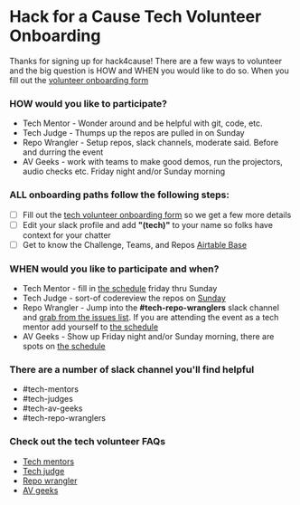 # Hack for a Cause Tech Volunteer Onboarding

Thanks for signing up for hack4cause!  There are a few ways to volunteer and the big question is HOW and WHEN you would like to do so.  When you fill out the [volunteer onboarding form](https://forms.gle/Hy4qQnLnLhmhgDi9A)

### HOW would you like to participate?
- Tech Mentor - Wonder around and be helpful with git, code, etc. 
- Tech Judge - Thumps up the repos are pulled in on Sunday  
- Repo Wrangler - Setup repos, slack channels, moderate said.  Before and durring the event
- AV Geeks - work with teams to make good demos, run the projectors, audio checks etc. Friday night and/or Sunday morning

### ALL onboarding paths follow the following steps:

- [ ] Fill out the [tech volunteer onboarding form](https://forms.gle/Hy4qQnLnLhmhgDi9A) so we get a few more details
- [ ] Edit your slack profile and add **"(tech)"** to your name so folks have context for your chatter
- [ ] Get to know the Challenge, Teams, and Repos [Airtable Base](https://airtable.com/shrWnZQkhMOSWSYtK)

### WHEN would you like to participate and when?
- Tech Mentor - fill in [the schedule](https://docs.google.com/spreadsheets/d/1gWAtl473EZyGNTURBP1VW96r7YM5atMRPAdKtMPXwDc/edit?usp=sharing) friday thru Sunday
- Tech Judge - sort-of codereview the repos on [Sunday](https://docs.google.com/spreadsheets/d/1gWAtl473EZyGNTURBP1VW96r7YM5atMRPAdKtMPXwDc/edit?usp=sharing) 
- Repo Wrangler - Jump into the **#tech-repo-wranglers** slack channel and [grab from the issues list](https://github.com/Hack4Eugene/hack-4-cause-2019-plan/labels/Repo%20Wrangler).  If you are attending the event as a tech mentor add yourself to [the schedule](https://docs.google.com/spreadsheets/d/1gWAtl473EZyGNTURBP1VW96r7YM5atMRPAdKtMPXwDc/edit?usp=sharing)  
- AV Geeks - Show up Friday night and/or Sunday morning, there are spots on [the schedule](https://docs.google.com/spreadsheets/d/1gWAtl473EZyGNTURBP1VW96r7YM5atMRPAdKtMPXwDc/edit?usp=sharing)

### There are a number of slack channel you'll find helpful
- #tech-mentors
- #tech-judges
- #tech-av-geeks
- #tech-repo-wranglers

### Check out the tech volunteer FAQs
- [Tech mentors](https://github.com/Hack4Eugene/hack-4-cause-2019-plan/blob/master/docs/faq-tech-mentor.md)
- [Tech judge](https://github.com/Hack4Eugene/hack-4-cause-2019-plan/blob/master/docs/faq-tech-judge.md)
- [Repo wrangler](https://github.com/Hack4Eugene/hack-4-cause-2019-plan/blob/master/docs/faq-repo-wrnagler.md)
- [AV geeks](https://github.com/Hack4Eugene/hack-4-cause-2019-plan/blob/master/docs/faq-av-geek.md)




